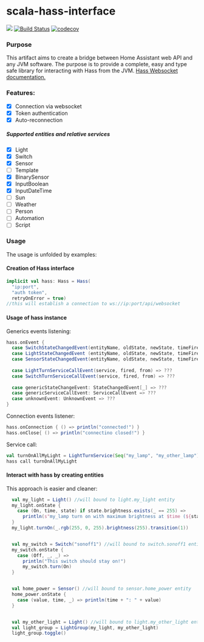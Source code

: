 # scala-hass-interface
[![](https://jitpack.io/v/edobrb/scala-hass-interface.svg)](https://jitpack.io/#edobrb/scala-hass-interface)
[![Build Status](https://travis-ci.com/edobrb/scala-hass-interface.svg?branch=master)](https://travis-ci.com/edobrb/scala-hass-interface)
[![codecov](https://codecov.io/gh/edobrb/scala-hass-interface/branch/master/graph/badge.svg)](https://codecov.io/gh/edobrb/scala-hass-interface)
### Purpose
This artifact aims to create a bridge between Home Assistant web API and any JVM software.
The purpose is to provide a complete, easy and type safe library for interacting with Hass from the JVM.
[Hass Websocket documentation.](https://developers.home-assistant.io/docs/api/websocket/)

### Features:
 - [x] Connection via websocket
 - [x] Token authentication
 - [x] Auto-reconnection
##### Supported entities and relative services
 - [x] Light
 - [x] Switch
 - [x] Sensor
 - [ ] Template
 - [x] BinarySensor
 - [x] InputBoolean
 - [x] InputDateTime
 - [ ] Sun
 - [ ] Weather
 - [ ] Person
 - [ ] Automation
 - [ ] Script

### Usage

The usage is unfolded by examples:

#### Creation of Hass interface
```scala
implicit val hass: Hass = Hass(
  "ip:port", 
  "auth token", 
  retryOnError = true) 
//this will establish a connection to ws://ip:port/api/websocket
```

#### Usage of hass instance
Generics events listening:
```scala
hass.onEvent {
  case SwitchStateChangedEvent(entityName, oldState, newState, timeFired, origin) => ???
  case LightStateChangedEvent (entityName, oldState, newState, timeFired, origin) => ???
  case SensorStateChangedEvent(entityName, oldState, newState, timeFired, origin) => ???
 
  case LightTurnServiceCallEvent(service, fired, from) => ???
  case SwitchTurnServiceCallEvent(service, fired, from) => ???
 
  case genericStateChangeEvent: StateChangedEvent[_] => ???
  case genericServiceCallEvent: ServiceCallEvent => ???
  case unknownEvent: UnknownEvent => ???
}
```
Connection events listener:
```scala
hass.onConnection { () => println("connected!") }
hass.onClose{ () => println("connectino closed!") }
```
Service call:
```scala
val turnOnAllMyLight = LightTurnService(Seq("my_lamp", "my_other_lamp"), On).brightness(255)
hass call turnOnAllMyLight
```

#### Interact with hass by creating entities
This approach is easier and cleaner:
```scala
  val my_light = Light() //will bound to light.my_light entity
  my_light.onState {
    case (On, time, state) if state.brightness.exists(_ == 255) => 
      println(s"my_lamp turn on with maximum brightness at $time (${state.rgb})")
  }
  my_light.turnOn(_.rgb(255, 0, 255).brightness(255).transition(1))


  val my_switch = Switch("sonoff1") //will bound to switch.sonoff1 entity
  my_switch.onState {
    case (Off, _, _) => 
      println("This switch should stay on!")
      my_switch.turn(On)
  }


  val home_power = Sensor() //will bound to sensor.home_power entity
  home_power.onState {
    case (value, time, _) => println(time + ": " + value)
  }


  val my_other_light = Light() //will bound to light.my_other_light entity
  val light_group = LightGroup(my_light, my_other_light)
  light_group.toggle()
```